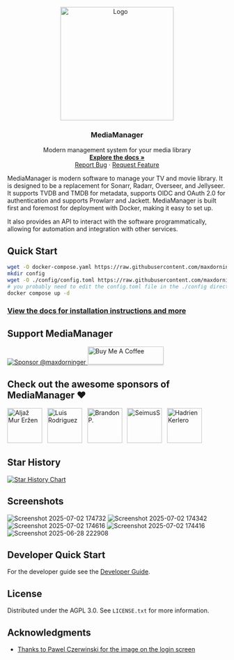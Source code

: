 <br />
<div align="center">
  <a href="https://maxdorninger.github.io/MediaManager">
    <img src="https://raw.githubusercontent.com/maxdorninger/MediaManager/refs/heads/master/Writerside/images/logo.svg" alt="Logo" width="260" height="260">
  </a>

<h3 align="center">MediaManager</h3>

  <p align="center">
    Modern management system for your media library
    <br />
    <a href="https://maxdorninger.github.io/MediaManager/introduction.html"><strong>Explore the docs »</strong></a>
    <br />
    <a href="https://github.com/maxdorninger/MediaManager/issues/new?labels=bug&template=bug_report.md">Report Bug</a>
    &middot;
    <a href="https://github.com/maxdorninger/MediaManager/issues/new?template=feature_request.md">Request Feature</a>
  </p>
</div>


MediaManager is modern software to manage your TV and movie library. It is designed to be a replacement for Sonarr,
Radarr, Overseer, and Jellyseer.
It supports TVDB and TMDB for metadata, supports OIDC and OAuth 2.0 for authentication and supports Prowlarr and
Jackett.
MediaManager is built first and foremost for deployment with Docker, making it easy to set up.

It also provides an API to interact with the software programmatically, allowing for automation and integration with
other services.

## Quick Start

```sh
wget -O docker-compose.yaml https://raw.githubusercontent.com/maxdorninger/MediaManager/refs/heads/master/docker-compose.yaml   
mkdir config
wget -O ./config/config.toml https://raw.githubusercontent.com/maxdorninger/MediaManager/refs/heads/master/config.example.toml   
# you probably need to edit the config.toml file in the ./config directory, for more help see the documentation
docker compose up -d
```

### [View the docs for installation instructions and more](https://maxdorninger.github.io/MediaManager/configuration-overview.html#configuration-overview)

## Support MediaManager

<a href="https://github.com/sponsors/maxdorninger" target="_blank">
  <img src="https://img.shields.io/badge/Sponsor-Maximilian Dorninger-orange" alt="Sponsor @maxdorninger" />
</a>

<a href="https://buymeacoffee.com/maxdorninger" target="_blank">
  <img src="https://www.buymeacoffee.com/assets/img/custom_images/orange_img.png" alt="Buy Me A Coffee" style="height: 41px !important;width: 174px !important;box-shadow: 0px 3px 2px 0px rgba(190, 190, 190, 0.5) !important;-webkit-box-shadow: 0px 3px 2px 0px rgba(190, 190, 190, 0.5) !important;" >
</a>

## Check out the awesome sponsors of MediaManager ❤️

<a href="https://fosstodon.org/@aljazmerzen"><img src="https://github.com/aljazerzen.png" width="80px" alt="Aljaž Mur Eržen" /></a>&nbsp;&nbsp;
<a href="https://github.com/ldrrp"><img src="https://github.com/ldrrp.png" width="80px" alt="Luis Rodriguez" /></a>&nbsp;&nbsp;
<a href="https://github.com/brandon-dacrib"><img src="https://github.com/brandon-dacrib.png" width="80px" alt="Brandon P." /></a>&nbsp;&nbsp;
<a href="https://github.com/SeimusS"><img src="https://github.com/SeimusS.png" width="80px" alt="SeimusS" /></a>&nbsp;&nbsp;
<a href="https://github.com/HadrienKerlero"><img src="https://github.com/HadrienKerlero.png" width="80px" alt="HadrienKerlero" /></a>&nbsp;&nbsp;


## Star History

[![Star History Chart](https://api.star-history.com/svg?repos=maxdorninger/MediaManager&type=Date)](https://www.star-history.com/#maxdorninger/MediaManager&Date)

## Screenshots

![Screenshot 2025-07-02 174732](https://github.com/user-attachments/assets/49fc18aa-b471-4be8-983e-c0ab240dfb73)
![Screenshot 2025-07-02 174342](https://github.com/user-attachments/assets/3a38953d-d0fa-4a7e-83d0-dd6e6427681c)
![Screenshot 2025-07-02 174616](https://github.com/user-attachments/assets/c3af4be8-b873-448c-8a4d-0d5db863aec7)
![Screenshot 2025-07-02 174416](https://github.com/user-attachments/assets/0d50f53b-64da-4243-8408-1d6fc85fe81b)
![Screenshot 2025-06-28 222908](https://github.com/user-attachments/assets/193e1afd-dabb-42a2-ab28-59f2784371c7)

## Developer Quick Start

For the developer guide see the [Developer Guide](https://maxdorninger.github.io/MediaManager/developer-guide.html).

<!-- LICENSE -->

## License

Distributed under the AGPL 3.0. See `LICENSE.txt` for more information.


<!-- ACKNOWLEDGMENTS -->

## Acknowledgments

* [Thanks to Pawel Czerwinski for the image on the login screen](https://unsplash.com/@pawel_czerwinski)

